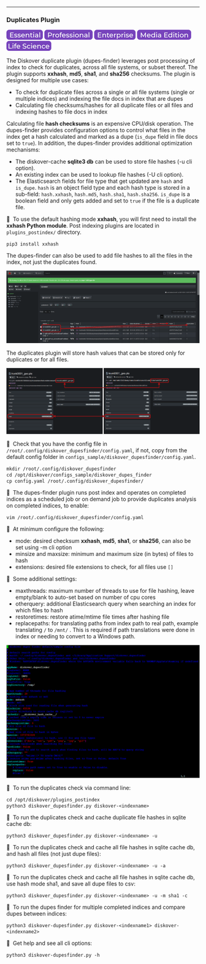 ___
### Duplicates Plugin

![Image: Essential Edition Label](images/button_edition_essential.png)&nbsp;![Image: Professional Edition Label](images/button_edition_professional.png)&nbsp;![Image: Enterprise Edition Label](images/button_edition_enterprise.png)&nbsp;![Image: AJA Diskover Media Edition Label](images/button_edition_media.png)&nbsp;![Image: Life Science Edition Label](images/button_edition_life_science.png)

The Diskover duplicate plugin (dupes-finder) leverages post processing of index to check for duplicates, across all file systems, or subset thereof. The plugin supports **xxhash**, **md5**, **sha1**, and **sha256** checksums. The plugin is designed for multiple use cases:

- To check for duplicate files across a single or all file systems (single or multiple indices) and indexing the file docs in index that are dupes
- Calculating file checksums/hashes for all duplicate files or all files and indexing hashes to file docs in index

Calculating file **hash checksums** is an expensive CPU/disk operation. The dupes-finder provides configuration options to control what files in the index get a hash calculated and marked as a dupe (`is_dupe` field in file docs set to `true`). In addition, the dupes-finder provides additional optimization mechanisms:

- The diskover-cache **sqlite3 db** can be used to store file hashes (-u cli option).
- An existing index can be used to lookup file hashes (-U cli option).
- The Elasticsearch fields for file type that get updated are `hash` and `is_dupe`. `hash` is an object field type and each hash type is stored in a sub-field: `hash.xxhash`, `hash.md5`, `hash.sha1`, `hash.sha256`. `is_dupe` is a boolean field and only gets added and set to `true` if the file is a duplicate file.

🔴 &nbsp;To use the default hashing mode **xxhash**, you will first need to install the **xxhash Python module**. Post indexing plugins are located in `plugins_postindex/` directory.
```
pip3 install xxhash
```

The dupes-finder can also be used to add file hashes to all the files in the index, not just the duplicates found.

![Image: Duplicate Plugin Results](images/image_plugins_dupes_finder_diskover_ui_results_pane.png)

The duplicates plugin will store hash values that can be stored only for duplicates or for all files.

![Image: Hash Values](images/image_plugins_dupes_finder_hash_values_in_file_attributes.png)

🔴 &nbsp;Check that you have the config file in `/root/.config/diskover_dupesfinder/config.yaml`, if not, copy from the default config folder in `configs_sample/diskover_dupesfinder/config.yaml`.
```
mkdir /root/.config/diskover_dupesfinder
cd /opt/diskover/configs_sample/diskover_dupes_finder
cp config.yaml /root/.config/diskover_dupesfinder/
```

🔴 &nbsp;The dupes-finder plugin runs post index and  operates on completed indices as a scheduled job or on demand job to provide duplicates analysis on completed indices, to enable:
```
vim /root/.config/diskover_dupesfinder/config.yaml
```

🔴 &nbsp;At minimum configure the following:
- mode: desired checksum **xxhash**, **md5**, **sha1**, or **sha256**, can also be set using -m cli option
- minsize and maxsize: minimum and maximum size (in bytes) of files to hash
- extensions: desired file extensions to check, for all files use `[]`

🔴 &nbsp;Some additional settings:
- maxthreads: maximum number of threads to use for file hashing, leave empty/blank to auto-set based on number of cpu cores
- otherquery: additional Elasticsearch query when searching an index for which files to hash
- restoretimes: restore atime/mtime file times after hashing file
- replacepaths: for translating paths from index path to real path, example translating `/` to `/mnt/` . This is required if path translations were done in index or needing to convert to a Windows path.

![Image: Dupes-Finder Configuration](images/image_plugins_dupes_finder_config.png)

🔴 &nbsp;To run the duplicates check via command line:
```
cd /opt/diskover/plugins_postindex
python3 diskover_dupesfinder.py diskover-<indexname>
```

🔴 &nbsp;To run the duplicates check and cache duplicate file hashes in sqlite cache db:
```
python3 diskover_dupesfinder.py diskover-<indexname> -u
```

🔴 &nbsp;To run the duplicates check and cache all file hashes in sqlite cache db, and hash all files (not just dupe files):
```
python3 diskover_dupesfinder.py diskover-<indexname> -u -a
```

🔴 &nbsp;To run the duplicates check and cache all file hashes in sqlite cache db, use hash mode sha1, and save all dupe files to csv:
```
python3 diskover_dupesfinder.py diskover-<indexname> -u -m sha1 -c
```

🔴 &nbsp;To run the dupes finder for multiple completed indices and compare dupes between indices:
```
python3 diskover-dupesfinder.py diskover-<indexname1> diskover-<indexname2>
```

🔴 &nbsp;Get help and see all cli options:
```
python3 diskover-dupesfinder.py -h
```
